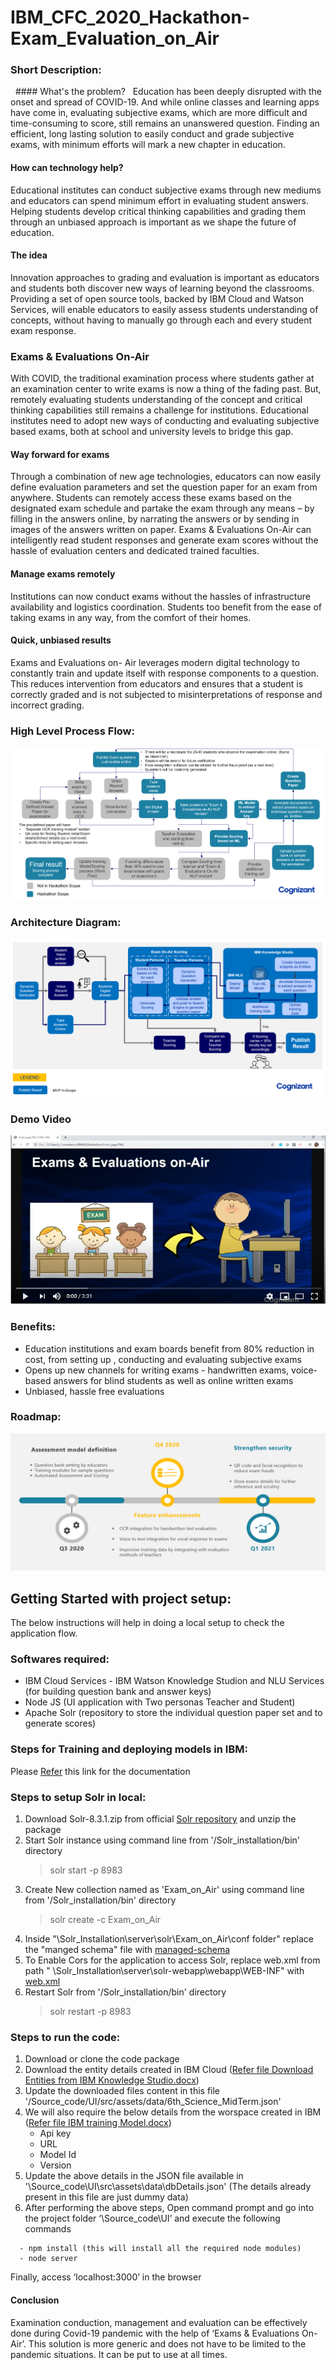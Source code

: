 # IBM_CFC_2020_Hackathon-Exam_Evaluation_on_Air

### Short Description:
&nbsp;&nbsp;#### What's the problem?
&nbsp;&nbsp;Education has been deeply disrupted with the onset and spread of COVID-19. And while online classes and learning apps have come in, evaluating subjective exams, which are more difficult and time-consuming to score, still remains an unanswered question. Finding an efficient, long lasting solution to easily conduct and grade subjective exams, with minimum efforts will mark a new chapter in education.

#### How can technology help?
Educational institutes can conduct subjective exams through new mediums and educators can spend minimum effort in evaluating student answers. Helping students develop critical thinking capabilities and grading them through an unbiased approach is important as we shape the future of education.

#### The idea
Innovation approaches to grading and evaluation is important as educators and students both discover new ways of learning beyond the classrooms. Providing a set of open source tools, backed by IBM Cloud and Watson Services, will enable educators to easily assess students understanding of concepts, without having to manually go through each and every student exam response.

### Exams & Evaluations On-Air
With COVID, the traditional examination process where students gather at an examination center to write exams is now a thing of the fading past. But, remotely evaluating students understanding of the concept and critical thinking capabilities still remains a challenge for institutions. Educational institutes need to adopt new ways of conducting and evaluating subjective based exams, both at school and university levels to bridge this gap.  

#### Way forward for exams 
Through a combination of new age technologies, educators can now easily define evaluation parameters and set the question paper for an exam from anywhere. Students can remotely access these exams based on the designated exam schedule and partake the exam through any means – by filling in the answers online, by narrating the answers or by sending in images of the answers written on paper. Exams & Evaluations On-Air can intelligently read student responses and generate exam scores without the hassle of evaluation centers and dedicated trained faculties.   

#### Manage exams remotely 
Institutions can now conduct exams without the hassles of infrastructure availability and logistics coordination. Students too benefit from the ease of taking exams in any way, from the comfort of their homes. 

#### Quick, unbiased results 
Exams and Evaluations on- Air leverages modern digital technology to constantly train and update itself with response components to a question. This reduces intervention from educators and ensures that a student is correctly graded and is not subjected to misinterpretations of response and incorrect grading. 

### High Level Process Flow:
![Image of Process Flow Diagram](https://github.com/Chify/IBM_CFC_2020_Hackathon-Exam_Evaluation_on_Air/blob/master/documents/High_Level_Process_Flow.PNG)

### Architecture Diagram:
![Image of Architecture Diagram](https://github.com/Chify/IBM_CFC_2020_Hackathon-Exam_Evaluation_on_Air/blob/master/documents/Architecture_Diagram.PNG)

### Demo Video
[![Exam-Evaluation-on-Air](https://github.com/Chify/IBM_CFC_2020_Hackathon-Exam_Evaluation_on_Air/blob/master/documents/Demo%20video.PNG)](https://youtu.be/9Mi-By0NpUg)

### Benefits:
  - Education institutions and exam boards benefit from 80% reduction in cost, from setting up , conducting and evaluating subjective exams
  - Opens up new channels for writing exams - handwritten exams, voice-based answers for blind students as well as online written exams 
  - Unbiased, hassle free evaluations 
  
### Roadmap:
![Roadmap](https://github.com/Chify/IBM_CFC_2020_Hackathon-Exam_Evaluation_on_Air/blob/master/documents/Road_map.PNG)

## Getting Started with project setup:
The below instructions will help in doing a local setup to check the application flow.

### Softwares required:
  - IBM Cloud Services - IBM Watson Knowledge Studion and NLU Services (for building question bank and answer keys)
  - Node JS (UI application with Two personas Teacher and Student)
  - Apache Solr (repository to store the individual question paper set and to generate scores)

### Steps for Training and deploying models in IBM:
   Please [Refer](/Source_code/IBM_Docs) this link for the documentation
### Steps to setup Solr in local:
1. Download Solr-8.3.1.zip from official [Solr repository](https://archive.apache.org/dist/lucene/solr/8.3.1/) and unzip the package
2. Start Solr instance using command line from '/Solr_installation/bin' directory
    >solr start -p 8983
3. Create New collection named as 'Exam_on_Air' using command line from '/Solr_installation/bin' directory
   >solr create -c Exam_on_Air
4. Inside "\Solr_Installation\server\solr\Exam_on_Air\conf folder" replace the "manged schema" file with [managed-schema](/Source_code/Solr_Conf/managed-schema)
5. To Enable Cors for the application to access Solr, replace web.xml from path " \Solr_Installation\server\solr-webapp\webapp\WEB-INF" with [web.xml](/Source_code/Solr_Conf/web.xml)
6. Restart Solr from '/Solr_installation/bin' directory
    >solr restart -p 8983
### Steps to run the code:
  1. Download or clone the code package
  2. Download the entity details created in IBM Cloud ([Refer file Download Entities from IBM Knowledge Studio.docx](/Source_code/IBM_Docs))
  3. Update the downloaded files content in this file '/Source_code/UI/src/assets/data/6th_Science_MidTerm.json'
  4. We will also require the below details from the worspace created in IBM ([Refer file IBM training Model.docx](/Source_code/IBM_Docs))
      - Api key
      - URL
      - Model Id
      - Version
  5. Update the above details in the JSON file available in '\Source_code\UI\src\assets\data\dbDetails.json' (The details already present in this file are just dummy data)
  6. After performing the above steps, Open command prompt and go into the project folder ‘\Source_code\UI’ and execute the following commands
  
  ```
    - npm install (this will install all the required node modules)
    - node server
  ```
  
 Finally, access ‘localhost:3000’ in the browser

#### Conclusion
Examination conduction, management and evaluation can be effectively done during Covid-19 pandemic with the help of ‘Exams & Evaluations On-Air’. This solution is more generic and does not have to be limited to the pandemic situations. It can be put to use at all times. 
